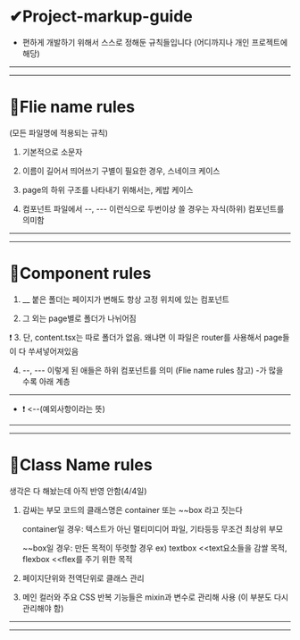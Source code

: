 # ✔Project-markup-guide

* 편하게 개발하기 위해서 스스로 정해둔 규칙들입니다 
(어디까지나 개인 프로젝트에 해당)


-------------------------------------------------------------------
-------------------------------------------------------------------

# 🥞Flie name rules


(모든 파일명에 적용되는 규칙)

1. 기본적으로 소문자
2. 이름이 길어서 띄어쓰기 구별이 필요한 경우, 스네이크 케이스 
3. page의 하위 구조를 나타내기 위해서는, 케밥 케이스

4. 컴포넌트 파일에서 
--, --- 이런식으로 두번이상 쓸 경우는 자식(하위) 컴포넌트를 의미함



-------------------------------------------------------------------
-------------------------------------------------------------------


# 🍔Component rules


1. __ 붙은 폴더는 페이지가 변해도 항상 고정 위치에 있는 컴포넌트


2. 그 외는 page별로 폴더가 나뉘어짐 


❗ 3. 단, content.tsx는 따로 폴더가 없음. 
	왜냐면 이 파일은 router를 사용해서 page들이 다 쑤셔넣어져있음


4. --, --- 이렇게 된 애들은 하위 컴포넌트를 의미 (Flie name rules 참고)
-가 많을 수록 아래 계층


--------------------------------------------------------------------



* ❗ <--(예외사항이라는 뜻)


-------------------------------------------------------------------
-------------------------------------------------------------------


# 🍟Class Name rules


생각은 다 해놨는데 아직 반영 안함(4/4일)


1. 감싸는 부모 코드의 클래스명은 container 또는 ~~box 라고 짓는다

	container일 경우: 텍스트가 아닌 멀티미디어 파일, 기타등등
	무조건 최상위 부모

	~~box일 경우: 만든 목적이 뚜렷할 경우
	ex) textbox <<text요소들을 감쌀 목적, flexbox <<flex를 주기 위한 목적

2. 페이지단위와 전역단위로 클래스 관리


3. 메인 컬러와 주요 CSS 반복 기능들은 mixin과 변수로 관리해 사용
(이 부분도 다시 관리해야 함)



-------------------------------------------------------------------
-------------------------------------------------------------------
